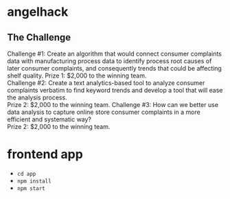# angelhack
## The Challenge

Challenge #1: Create an algorithm that would connect consumer complaints data with manufacturing process data to identify process root causes of later consumer complaints, and consequently trends that could be affecting shelf quality.
Prize 1: $2,000 to the winning team.\
Challenge #2: Create a text analytics-based tool to analyze consumer complaints verbatim to find keyword trends and develop a tool that will ease the analysis process.\
Prize 2: $2,000 to the winning team.
Challenge #3: How can we better use data analysis to capture online store consumer complaints in a more efficient and systematic way?\
Prize 2: $2,000 to the winning team.

# frontend app
- `cd app`
- `npm install`
- `npm start`
